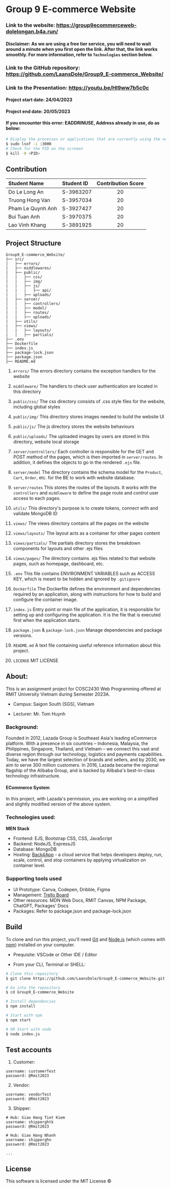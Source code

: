 # Group 9 E-commerce Website

### Link to the website: https://group9ecommerceweb-dolelongan.b4a.run/
#### Disclaimer: As we are using a free tier service, you will need to wait around a minute when you first open the link. After that, the link works smoothly. For more information, refer to `Technologies` section below.
### Link to the GitHub repository: https://github.com/LaansDole/Group9_E-commerce_Website/
### Link to the Presentation: https://youtu.be/HI9ww7b5c0c

#### Project start date: 24/04/2023
#### Project end date: 20/05/2023

#### If you encounter this error: EADDRINUSE, Address already in use, do as below:
```bash
# Display the processes or applications that are currently using the network port 3000
$ sudo lsof -i :3000
# Check for the PID on the screeen
$ kill -9 <PID>
```

## Contribution

| Student Name      | Student ID | Contribution Score |
| :---------------- | :--------- | :----------------: |
| Do Le Long An     | S-3963207  |         20         |
| Truong Hong Van   | S-3957034  |         20         |
| Pham Le Quynh Anh | S-3927427  |         20         |
| Bui Tuan Anh      | S-3970375  |         20         |
| Lao Vinh Khang    | S-3891925  |         20         |

## Project Structure

```
Group9_E-commerce_Website/
├── src/
|   ├── errors/
|   ├── middlewares/
|   ├── public/
│   |   ├── css/
|   |   ├── img/
|   |   ├── js/
|   |   |   ├── api/
|   |   ├── uploads/
|   ├── server/
│   |   ├── controllers/
|   |   ├── model/
|   |   ├── routes/
|   |   ├── uploads/
|   ├── utils/
|   ├── views/
│   |   ├── layouts/
|   |   ├── partials/
├── .env
├── Dockerfile
├── index.js
├── package-lock.json
├── package.json
├── README.md
```

1. `errors/`
The errors directory contains the exception handlers for the website

2. `middleware/`
The handlers to check user authentication are located in this directory

3. `public/css/`
The css directory consists of .css style files for the website, including global styles

4. `public/img/`
This directory stores images needed to build the website UI

5. `public/js/`
The js directory stores the website behaviours

6. `public/uploads/`
The uploaded images by users are stored in this directory, website local storage

7. `server/controllers/`
Each controller is responsible for the GET and POST method of the pages, which is then imported in `server/routes`. In addition, it defines the objects to go in the rendered `.ejs` file.

8. `server/model`
The directory contains the schema model for the `Product`, `Cart`, `Order`, etc. for the BE to work with website database.

9. `server/routes` 
This stores the routes of the layouts. It works with the `controllers` and `middleware` to define the page route and control user access to each pages.

10. `utils/`
This directory's purpose is to create tokens, connect with and validate MongoDB ID

11. `views/`
The views directory contains all the pages on the website

12. `views/layouts/`
The layout acts as a container for other pages content

13. `views/partials/`
The partials directory stores the breakdown components for layouts and other .ejs files

14. `views/pages/`
The directory contains .ejs files related to that website pages, such as homepage, dashboard, etc.

15. `.env`
This file contains ENVIRONMENT VARIABLES such as ACCESS KEY, which is meant to be hidden and ignored by `.gitignore`

16. `Dockerfile`
The Dockerfile defines the environment and dependencies required by an application, along with instructions for how to build and configure the container image.

17. `index.js`
Entry point or main file of the application, it is responsible for setting up and configuring the application. It is the file that is executed first when the application starts.

18. `package.json` & `package-lock.json`
Manage dependencies and package versions.

19. `README.md`
A text file containing useful reference information about this project.

20. `LICENSE`
MIT LICENSE



## About:
This is an assignment project for COSC2430 Web Programming offered at RMIT University Vietnam during Semester 2023A.

- Campus: Saigon South (SGS), Vietnam

- Lecturer: Mr. Tom Huynh

### Background: 
Founded in 2012, Lazada Group is Southeast Asia's leading eCommerce platform. With a presence in six countries – Indonesia, Malaysia, the Philippines, Singapore, Thailand, and Vietnam – we connect this vast and diverse region through our technology, logistics and payments capabilities. Today, we have the largest selection of brands and sellers, and by 2030, we aim to serve 300 million customers. In 2016, Lazada became the regional flagship of the Alibaba Group, and is backed by Alibaba's best-in-class technology infrastructure.

#### ECommerce System

In this project, with Lazada's permission, you are working on a simplified and slightly modified version of the above system.

### Technologies used:

**MEN Stack**
- Frontend: EJS, Bootstrap CSS, CSS, JavaScript
- Backend: NodeJS, ExpressJS
- Database: MongoDB
- Hosting: [Back4App](https://containers.back4app.com/) - a cloud service that helps developers deploy, run, scale, control, and stop containers by applying virtualization on container level.

### Supporting tools used

- UI Prototype: Canva, Codepen, Dribble, Figma
- Management: [Trello Board](https://trello.com/invite/b/YPDCAFvR/ATTI3c6171182322837ae156161a1d76826bB17C326E/fullstack-web-project)
- Other resources: MDN Web Docs, RMIT Canvas, NPM Package, ChatGPT, Packages' Docs
- Packages: Refer to package.json and package-lock.json

## Build

To clone and run this project, you'll need [Git](https://git-scm.com) and [Node.js](https://nodejs.org/en/download/) (which comes with [npm](https://npmjs.com)) installed on your computer. 

- Prequisite: VSCode or Other IDE / Editor

- From your CLI, Terminal or SHELL:

```bash
# Clone this repository
$ git clone https://github.com/LaansDole/Group9_E-commerce_Website.git

# Go into the repository
$ cd Group9_E-commerce_Website

# Install dependencies
$ npm install

# Start with npm
$ npm start

# OR Start with node
$ node index.js
```

## Test accounts
1. Customer:
```
username: customerTest
password: @Rmit2023
```
2. Vendor:
```
username: vendorTest
password: @Rmit2023
```
3. Shipper:
```
# Hub: Giao Hang Tiet Kiem
username: shipperghtk
password: @Rmit2023

# Hub: Giao Hang Nhanh
username: shipperghn
password: @Rmit2023

...
```

## License

This software is licensed under the MIT License ©

